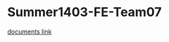 ﻿# Summer1403-FE-Team07
[documents link](https://star-academy.github.io/codestar-documents/docs/frontend/)
